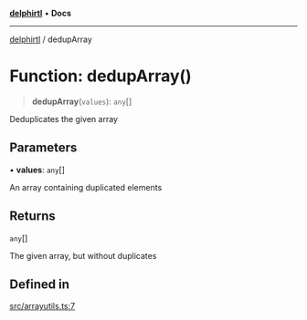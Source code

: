 [**delphirtl**](../README.md) • **Docs**

***

[delphirtl](../globals.md) / dedupArray

# Function: dedupArray()

> **dedupArray**(`values`): `any`[]

Deduplicates the given array

## Parameters

• **values**: `any`[]

An array containing duplicated elements

## Returns

`any`[]

The given array, but without duplicates

## Defined in

[src/arrayutils.ts:7](https://github.com/chuacw/delphirtl/blob/7ea4891110a48e6aa35744474c09ae59d2a501a7/src/arrayutils.ts#L7)
